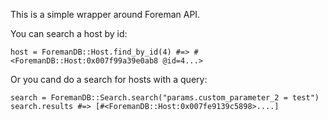 This is a simple wrapper around Foreman API.

You can search a host by id:

    host = ForemanDB::Host.find_by_id(4) #=> #<ForemanDB::Host:0x007f99a39e0ab8 @id=4...>


Or you cand do a search for hosts with a query:


    search = ForemanDB::Search.search("params.custom_parameter_2 = test")
    search.results #=> [#<ForemanDB::Host:0x007fe9139c5898>....]
